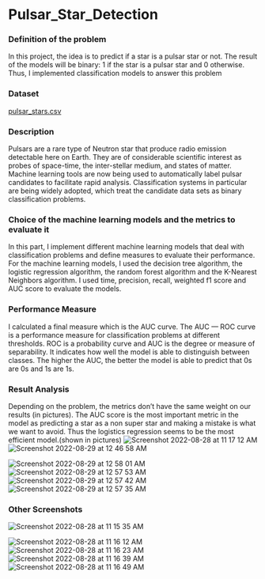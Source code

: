 # Pulsar_Star_Detection

### Definition of the problem
In this project, the idea is to predict if a star is a pulsar star or not. The 
result of the models will be binary: 1 if the star is a pulsar star and 0 otherwise. Thus,
I implemented classification models to answer this problem

### Dataset
[pulsar_stars.csv](https://github.com/tasfiaSeuti/Pulsar_Star_Detection/files/9440194/pulsar_stars.csv)

### Description

Pulsars are a rare type of Neutron star that produce radio emission detectable here on Earth.
They are of considerable scientific interest as probes of space-time, the inter-stellar medium, 
and states of matter. Machine learning tools are now being used to automatically label pulsar candidates to facilitate rapid analysis. 
Classification systems in particular are being widely adopted, 
which treat the candidate data sets as binary classification problems.

### Choice of the machine learning models and the metrics to evaluate it

In this part, I implement different machine learning models that deal with classification problems and define measures to evaluate their performance.
For the machine learning models, I used the decision tree algorithm, the logistic regression algorithm, the random forest algorithm and 
the K-Nearest Neighbors algorithm. I used time, precision, recall, weighted f1 score and AUC score to evaluate the models.

### Performance Measure
I calculated a final measure which is the AUC curve. The AUC — ROC curve is a performance measure for classification problems at different thresholds.
ROC is a probability curve and AUC is the degree or measure of separability. It indicates how well the model is able to distinguish between classes. 
The higher the AUC, the better the model is able to predict that 0s are 0s and 1s are 1s.

### Result Analysis
Depending on the problem, the metrics don’t have the same weight on our results (in pictures). 
The AUC score is the most important metric in the model as predicting a star as a non super star and making a mistake is what 
we want to avoid. Thus the logistics regression seems to be the most efficient model.(shown in pictures)
![Screenshot 2022-08-28 at 11 17 12 AM](https://user-images.githubusercontent.com/31209824/187090221-e0c63aa0-b414-4f3e-96d7-82fc6230e50a.png)
![Screenshot 2022-08-29 at 12 46 58 AM](https://user-images.githubusercontent.com/31209824/187090222-5fa16ca1-eed2-440d-acf7-7b61c5d79bd5.png)

![Screenshot 2022-08-29 at 12 58 01 AM](https://user-images.githubusercontent.com/31209824/187090225-0da4fc0e-7a6e-4404-b822-5b49a5b4b3b0.png)
![Screenshot 2022-08-29 at 12 57 53 AM](https://user-images.githubusercontent.com/31209824/187090227-1eb30d27-a7cd-4832-9359-354d18b32c17.png)
![Screenshot 2022-08-29 at 12 57 42 AM](https://user-images.githubusercontent.com/31209824/187090231-32ea6f90-758b-4698-87eb-819cd87ad46b.png)
![Screenshot 2022-08-29 at 12 57 35 AM](https://user-images.githubusercontent.com/31209824/187090233-ad9882e3-00a5-4ac0-b195-f6a0b9aa7ee8.png)

### Other Screenshots
![Screenshot 2022-08-28 at 11 15 35 AM](https://user-images.githubusercontent.com/31209824/187090274-c6353dbe-8bf9-43bf-ac21-a14d141ed85f.png)

![Screenshot 2022-08-28 at 11 16 12 AM](https://user-images.githubusercontent.com/31209824/187090278-35585280-a052-42b6-a818-0644789e65d4.png)
![Screenshot 2022-08-28 at 11 16 23 AM](https://user-images.githubusercontent.com/31209824/187090280-33b89bbd-5da7-4993-b0f8-9067de9c6ccb.png)
![Screenshot 2022-08-28 at 11 16 39 AM](https://user-images.githubusercontent.com/31209824/187090285-f486c957-f464-481b-89a5-466b423f66e0.png)
![Screenshot 2022-08-28 at 11 16 49 AM](https://user-images.githubusercontent.com/31209824/187090286-fc0cec71-dc9d-4e0a-aa25-dbc3c3a615a5.png)
